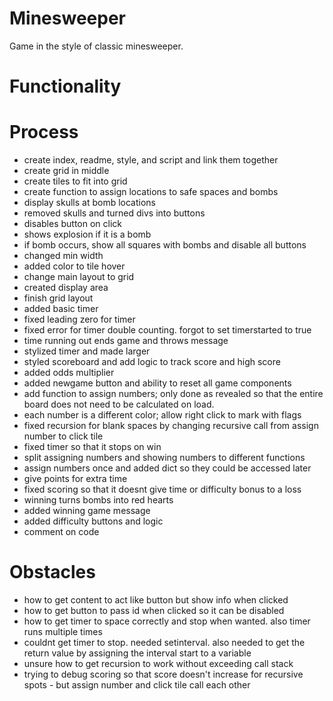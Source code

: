 # Minesweeper

Game in the style of classic minesweeper.

# Functionality

# Process

- create index, readme, style, and script and link them together
- create grid in middle
- create tiles to fit into grid
- create function to assign locations to safe spaces and bombs
- display skulls at bomb locations
- removed skulls and turned divs into buttons
- disables button on click
- shows explosion if it is a bomb
- if bomb occurs, show all squares with bombs and disable all buttons
- changed min width
- added color to tile hover
- change main layout to grid
- created display area
- finish grid layout
- added basic timer
- fixed leading zero for timer
- fixed error for timer double counting. forgot to set timerstarted to true
- time running out ends game and throws message
- stylized timer and made larger
- styled scoreboard and add logic to track score and high score
- added odds multiplier
- added newgame button and ability to reset all game components
- add function to assign numbers; only done as revealed so that the entire board does not need to be calculated on load.
- each number is a different color; allow right click to mark with flags
- fixed recursion for blank spaces by changing recursive call from assign number to click tile
- fixed timer so that it stops on win
- split assigning numbers and showing numbers to different functions
- assign numbers once and added dict so they could be accessed later
- give points for extra time
- fixed scoring so that it doesnt give time or difficulty bonus to a loss
- winning turns bombs into red hearts
- added winning game message
- added difficulty buttons and logic
- comment on code


# Obstacles

- how to get content to act like button but show info when clicked
- how to get button to pass id when clicked so it can be disabled
- how to get timer to space correctly and stop when wanted. also timer runs multiple times
- couldnt get timer to stop. needed setinterval. also needed to get the return value by assigning the interval start to a variable
- unsure how to get recursion to work without exceeding call stack
- trying to debug scoring so that score doesn't increase for recursive spots - but assign number and click tile call each other